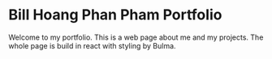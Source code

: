 # Bill Hoang Phan Pham Portfolio

Welcome to my portfolio.
This is a web page about me and my projects. The whole page is build in react with styling by Bulma.
